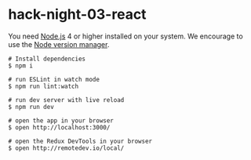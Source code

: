 # hack-night-03-react

You need [Node.js](https://nodejs.org) 4 or higher installed on your system. We encourage to use the [Node version manager](https://github.com/creationix/nvm).

```
# Install dependencies
$ npm i

# run ESLint in watch mode
$ npm run lint:watch

# run dev server with live reload
$ npm run dev

# open the app in your browser
$ open http://localhost:3000/

# open the Redux DevTools in your browser
$ open http://remotedev.io/local/
```
